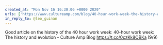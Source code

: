 ```yaml
---
created_at: "Mon Nov 16 16:30:06 +0000 2020"
urls: ['https://www.cultureamp.com/blog/40-hour-work-week-the-history-and-evolution/']
in_reply_to: @leo_guinan
---
```


Good article on the history of the 40 hour work week: 40-hour work week: The history and evolution - Culture Amp Blog https://t.co/0czKk8OBKa (9/9)